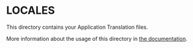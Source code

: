 # LOCALES

This directory contains your Application Translation files.

More information about the usage of this directory in [the documentation](https://docs.statusfy.co).
